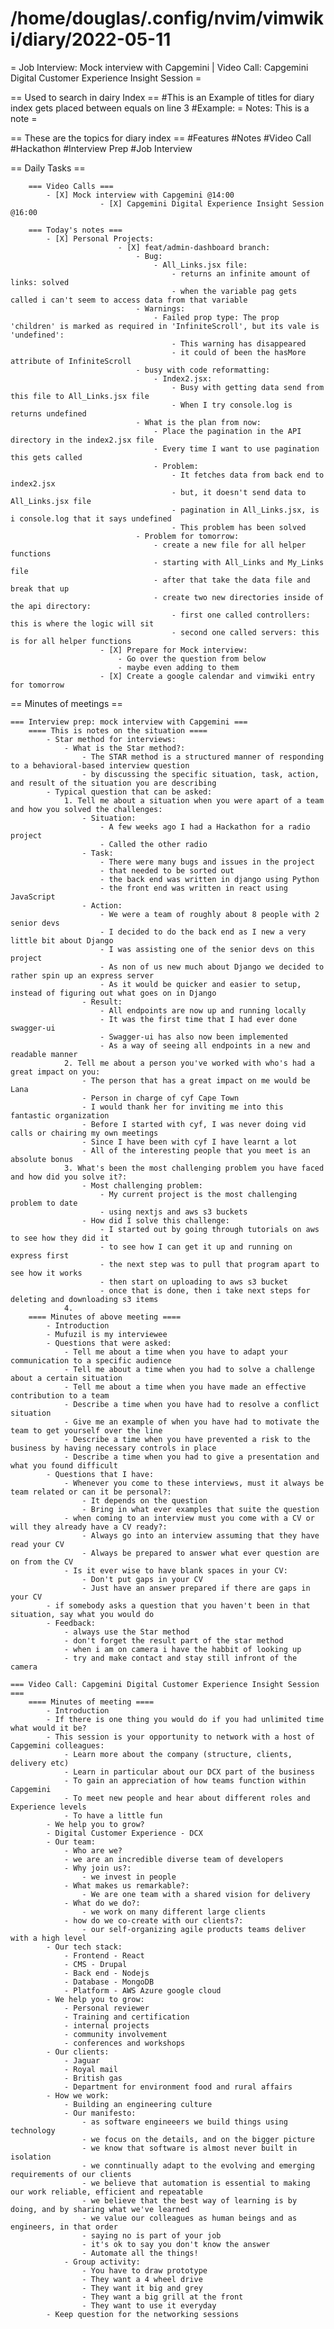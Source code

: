 # /home/douglas/.config/nvim/vimwiki/diary/2022-05-11

= Job Interview: Mock interview with Capgemini | Video Call: Capgemini Digital Customer Experience Insight Session =

== Used to search in dairy Index ==
    #This is an Example of titles for diary index gets placed between equals on line 3
    #Example: = Notes: This is a note =

== These are the topics for diary index ==
    #Features
    #Notes
    #Video Call
    #Hackathon
    #Interview Prep
    #Job Interview

== Daily Tasks ==

        === Video Calls ===
            - [X] Mock interview with Capgemini @14:00
						- [X] Capgemini Digital Experience Insight Session @16:00

        === Today's notes ===
            - [X] Personal Projects:
							- [X] feat/admin-dashboard branch:
								- Bug:
									- All_Links.jsx file:
										- returns an infinite amount of links: solved
										- when the variable pag gets called i can't seem to access data from that variable
								- Warnings:
									- Failed prop type: The prop 'children' is marked as required in 'InfiniteScroll', but its vale is 'undefined':
										- This warning has disappeared
										- it could of been the hasMore attribute of InfiniteScroll
								- busy with code reformatting:
									- Index2.jsx:
										- Busy with getting data send from this file to All_Links.jsx file
										- When I try console.log is returns undefined
								- What is the plan from now:
									- Place the pagination in the API directory in the index2.jsx file
									- Every time I want to use pagination this gets called
									- Problem:
										- It fetches data from back end to index2.jsx
										- but, it doesn't send data to All_Links.jsx file
										- pagination in All_Links.jsx, is i console.log that it says undefined
										- This problem has been solved
								- Problem for tomorrow:
									- create a new file for all helper functions 
									- starting with All_Links and My_Links file
									- after that take the data file and break that up
									- create two new directories inside of the api directory:
										- first one called controllers: this is where the logic will sit
										- second one called servers: this is for all helper functions
						- [X] Prepare for Mock interview:
							- Go over the question from below
							- maybe even adding to them
						- [X] Create a google calendar and vimwiki entry for tomorrow

== Minutes of meetings ==

	=== Interview prep: mock interview with Capgemini ===
		==== This is notes on the situation ====
			- Star method for interviews:
				- What is the Star method?:
					- The STAR method is a structured manner of responding to a behavioral-based interview question
					- by discussing the specific situation, task, action, and result of the situation you are describing
			- Typical question that can be asked:
				1. Tell me about a situation when you were apart of a team and how you solved the challenges:
					- Situation:
						- A few weeks ago I had a Hackathon for a radio project
						- Called the other radio 
					- Task:
						- There were many bugs and issues in the project
						- that needed to be sorted out
						- the back end was written in django using Python
						- the front end was written in react using JavaScript
					- Action:
						- We were a team of roughly about 8 people with 2 senior devs
						- I decided to do the back end as I new a very little bit about Django
						- I was assisting one of the senior devs on this project
						- As non of us new much about Django we decided to rather spin up an express server
						- As it would be quicker and easier to setup, instead of figuring out what goes on in Django
					- Result:
						- All endpoints are now up and running locally
						- It was the first time that I had ever done swagger-ui
						- Swagger-ui has also now been implemented
						- As a way of seeing all endpoints in a new and readable manner
				2. Tell me about a person you've worked with who's had a great impact on you:
					- The person that has a great impact on me would be Lana
					- Person in charge of cyf Cape Town
					- I would thank her for inviting me into this fantastic organization
					- Before I started with cyf, I was never doing vid calls or chairing my own meetings
					- Since I have been with cyf I have learnt a lot
					- All of the interesting people that you meet is an absolute bonus
				3. What's been the most challenging problem you have faced and how did you solve it?:
					- Most challenging problem:
						- My current project is the most challenging problem to date
						- using nextjs and aws s3 buckets
					- How did I solve this challenge:
						- I started out by going through tutorials on aws to see how they did it
						- to see how I can get it up and running on express first
						- the next step was to pull that program apart to see how it works
						- then start on uploading to aws s3 bucket
						- once that is done, then i take next steps for deleting and downloading s3 items
				4. 
		==== Minutes of above meeting ====
			- Introduction
			- Mufuzil is my interviewee
			- Questions that were asked:
				- Tell me about a time when you have to adapt your communication to a specific audience
				- Tell me about a time when you had to solve a challenge about a certain situation
				- Tell me about a time when you have made an effective contribution to a team
				- Describe a time when you have had to resolve a conflict situation
				- Give me an example of when you have had to motivate the team to get yourself over the line
				- Describe a time when you have prevented a risk to the business by having necessary controls in place
				- Describe a time when you had to give a presentation and what you found difficult
			- Questions that I have:
				- Whenever you come to these interviews, must it always be team related or can it be personal?:
					- It depends on the question
					- Bring in what ever examples that suite the question
				- when coming to an interview must you come with a CV or will they already have a CV ready?:
					- Always go into an interview assuming that they have read your CV
					- Always be prepared to answer what ever question are on from the CV
				- Is it ever wise to have blank spaces in your CV:
					- Don't put gaps in your CV
					- Just have an answer prepared if there are gaps in your CV
			- if somebody asks a question that you haven't been in that situation, say what you would do
			- Feedback:
				- always use the Star method
				- don't forget the result part of the star method
				- when i am on camera i have the habbit of looking up
				- try and make contact and stay still infront of the camera
	
	=== Video Call: Capgemini Digital Customer Experience Insight Session ===
		==== Minutes of meeting ====
			- Introduction
			- If there is one thing you would do if you had unlimited time what would it be?
			- This session is your opportunity to network with a host of Capgemini colleagues:
				- Learn more about the company (structure, clients, delivery etc)
				- Learn in particular about our DCX part of the business
				- To gain an appreciation of how teams function within Capgemini
				- To meet new people and hear about different roles and Experience levels
				- To have a little fun
			- We help you to grow?
			- Digital Customer Experience - DCX
			- Our team:
				- Who are we?
				- we are an incredible diverse team of developers
				- Why join us?:
					- we invest in people
				- What makes us remarkable?:
					- We are one team with a shared vision for delivery
				- What do we do?:
					- we work on many different large clients
				- how do we co-create with our clients?:
					- our self-organizing agile products teams deliver with a high level
			- Our tech stack:
				- Frontend - React
				- CMS - Drupal
				- Back end - Nodejs
				- Database - MongoDB 
				- Platform - AWS Azure google cloud
			- We help you to grow:
				- Personal reviewer
				- Training and certification
				- internal projects
				- community involvement
				- conferences and workshops
			- Our clients:
				- Jaguar
				- Royal mail
				- British gas
				- Department for environment food and rural affairs
			- How we work:
				- Building an engineering culture
				- Our manifesto:
					- as software engineeers we build things using technology
					- we focus on the details, and on the bigger picture
					- we know that software is almost never built in isolation
					- we conntinually adapt to the evolving and emerging requirements of our clients
					- we believe that automation is essential to making our work reliable, efficient and repeatable
					- we believe that the best way of learning is by doing, and by sharing what we've learned
					- we value our colleagues as human beings and as engineers, in that order
					- saying no is part of your job
					- it's ok to say you don't know the answer
					- Automate all the things!
				- Group activity:
					- You have to draw prototype
					- They want a 4 wheel drive
					- They want it big and grey
					- They want a big grill at the front
					- They want to use it everyday
			- Keep question for the networking sessions
